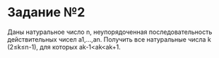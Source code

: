 # Задание №2
Даны натуральное число n, неупорядоченная последовательность действительных чисел a1,…,an. Получить все натуральные числа k  (2≤k≤n-1), для которых ak-1<ak<ak+1.

